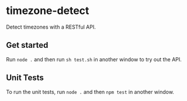 # timezone-detect

Detect timezones with a RESTful API.

## Get started

Run `node .` and then run `sh test.sh` in another window to try out the API.

## Unit Tests

To run the unit tests, run `node .` and then `npm test` in another window.
